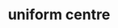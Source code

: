 ---
title: "uniform centre"
url: /hydrabd/uniform-centre-nawab-muzzafar-road-unit-7-main-road/
shop: clothes
---